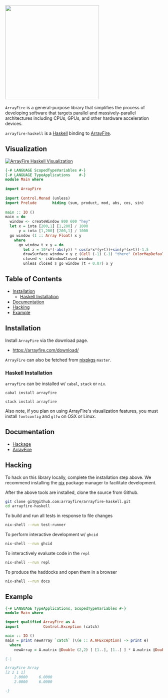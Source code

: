 ## <a href="http://arrayfire.com/"><img src="http://arrayfire.com/logos/arrayfire_logo_whitebkgnd.png" width="300"></a>
`ArrayFire` is a general-purpose library that simplifies the process of developing software that targets parallel and massively-parallel architectures including CPUs, GPUs, and other hardware acceleration devices.

`arrayfire-haskell` is a [Haskell](https://haskell.org) binding to [ArrayFire](https://arrayfire.com).

## Visualization
[![ArrayFire Haskell Visualization](https://img.youtube.com/vi/9f9jX3sYUcs/0.jpg)](https://www.youtube.com/watch?v=9f9jX3sYUcs)

```haskell
{-# LANGUAGE ScopedTypeVariables #-}
{-# LANGUAGE TypeApplications    #-}
module Main where
                 
import ArrayFire 
                 
import Control.Monad (unless)
import Prelude       hiding (sum, product, mod, abs, cos, sin)
                                                              
main :: IO ()                                                 
main = do                                                     
  window <- createWindow 800 600 "hey"                        
  let x = iota [200,1] [1,200] / 1000                         
      y = iota [1,200] [200,1] / 1000                         
  go window (1 :: Array Float) x y                            
    where                                                     
      go window t x y = do                                    
        let z = 10*x*(-abs(y)) * cos(x*x*(y+t))+sin(y*(x+t))-1.5
        drawSurface window x y z (Cell (-1) (-1) "there" ColorMapDefault)
        closed <- isWindowClosed window                                  
        unless closed $ go window (t + 0.07) x y 
```

## Table of Contents
 - [Installation](#Installation)
   - [Haskell Installation](#haskell-installation)
 - [Documentation](#Documentation)
 - [Hacking](#Hacking)
 - [Example](#Example)


## Installation
Install `ArrayFire` via the download page.
  - https://arrayfire.com/download/

`ArrayFire` can also be fetched from [nixpkgs](https://github.com/nixos/nixpkgs) `master`.

### Haskell Installation

`arrayfire` can be installed w/ `cabal`, `stack` or `nix`.

```
cabal install arrayfire
```

```
stack install arrayfire
```


Also note, if you plan on using ArrayFire's visualization features, you must install `fontconfig` and `glfw` on OSX or Linux.

## Documentation
  - [Hackage](http://hackage.haskell.org/package/arrayfire)
  - [ArrayFire](http://arrayfire.org/docs/gettingstarted.htm)

## Hacking
To hack on this library locally, complete the installation step above. We recommend installing the [nix](https://nixos.org/nix/download.html) package manager to facilitate development.

After the above tools are installed, clone the source from Github.

```bash
git clone git@github.com:arrayfire/arrayfire-haskell.git
cd arrayfire-haskell
```

To build and run all tests in response to file changes

```bash
nix-shell --run test-runner
```

To perform interactive development w/ `ghcid`

```bash
nix-shell --run ghcid
```

To interactively evaluate code in the `repl`

```bash
nix-shell --run repl
```

To produce the haddocks and open them in a browser

```bash
nix-shell --run docs
```


## Example
```haskell
{-# LANGUAGE TypeApplications, ScopedTypeVariables #-}
module Main where

import qualified ArrayFire as A
import           Control.Exception (catch)

main :: IO ()
main = print newArray `catch` (\(e :: A.AFException) -> print e)
  where
    newArray = A.matrix @Double (2,2) [ [1..], [1..] ] * A.matrix @Double (2,2) [ [2..], [2..] ]

{-|

ArrayFire Array
[2 2 1 1]
    2.0000     6.0000
    2.0000     6.0000

-}
```
